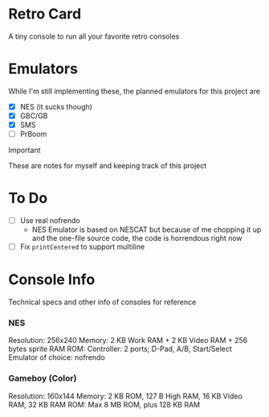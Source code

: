 # Retro Card
A tiny console to run all your favorite retro consoles

# Emulators
While I'm still implementing these, the planned emulators for this project are
 - [x] NES (it sucks though)
 - [x] GBC/GB
 - [x] SMS
 - [ ] PrBoom

> [!IMPORTANT]  
> These are notes for myself and keeping track of this project
# To Do
 - [ ] Use real nofrendo
    - NES Emulator is based on NESCAT but because of me chopping it up and the one-file source code, the code is horrendous right now
 - [ ] Fix `printCentered` to support multiline

 # Console Info
 Technical specs and other info of consoles for reference
 ### NES
Resolution: 256x240
Memory: 2 KB Work RAM + 2 KB Video RAM + 256 bytes sprite RAM
ROM: 
Controller: 2 ports; D-Pad, A/B, Start/Select
Emulator of choice: nofrendo

### Gameboy (Color)
Resolution: 160x144
Memory:  2 KB ROM, 127 B High RAM, 16 KB Video RAM, 32 KB RAM
ROM: Max 8 MB ROM, plus 128 KB RAM